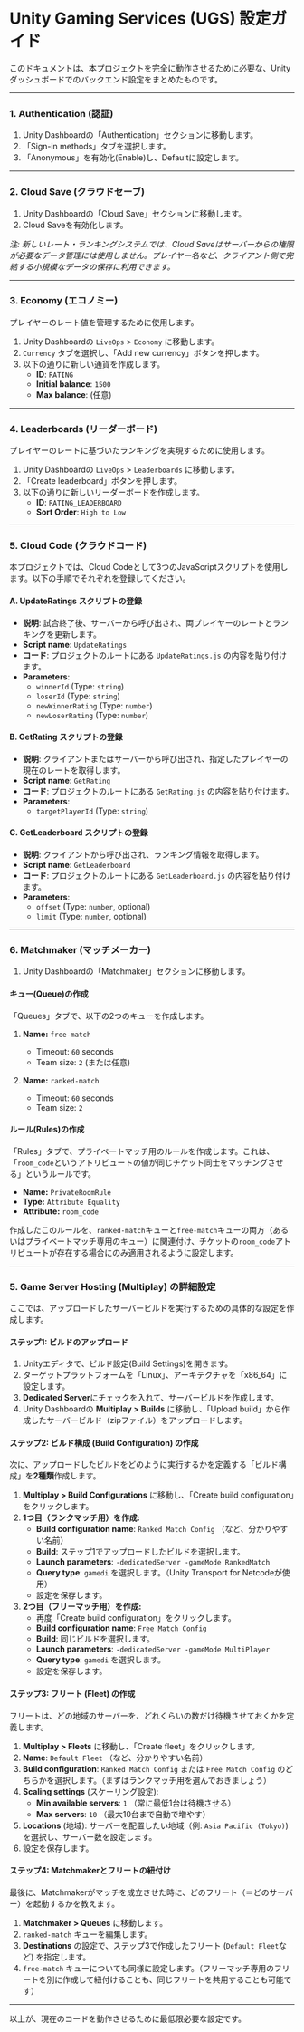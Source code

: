 # Unity Gaming Services (UGS) 設定ガイド

このドキュメントは、本プロジェクトを完全に動作させるために必要な、Unityダッシュボードでのバックエンド設定をまとめたものです。

---

### 1. Authentication (認証)

1.  Unity Dashboardの「Authentication」セクションに移動します。
2.  「Sign-in methods」タブを選択します。
3.  「Anonymous」を有効化(Enable)し、Defaultに設定します。

---

### 2. Cloud Save (クラウドセーブ)

1.  Unity Dashboardの「Cloud Save」セクションに移動します。
2.  Cloud Saveを有効化します。

*注: 新しいレート・ランキングシステムでは、Cloud Saveはサーバーからの権限が必要なデータ管理には使用しません。プレイヤー名など、クライアント側で完結する小規模なデータの保存に利用できます。*

---

### 3. Economy (エコノミー)

プレイヤーのレート値を管理するために使用します。

1.  Unity Dashboardの `LiveOps` > `Economy` に移動します。
2.  `Currency` タブを選択し、「Add new currency」ボタンを押します。
3.  以下の通りに新しい通貨を作成します。
    *   **ID**: `RATING`
    *   **Initial balance**: `1500`
    *   **Max balance**: (任意)

---

### 4. Leaderboards (リーダーボード)

プレイヤーのレートに基づいたランキングを実現するために使用します。

1.  Unity Dashboardの `LiveOps` > `Leaderboards` に移動します。
2.  「Create leaderboard」ボタンを押します。
3.  以下の通りに新しいリーダーボードを作成します。
    *   **ID**: `RATING_LEADERBOARD`
    *   **Sort Order**: `High to Low`

---

### 5. Cloud Code (クラウドコード)

本プロジェクトでは、Cloud Codeとして3つのJavaScriptスクリプトを使用します。以下の手順でそれぞれを登録してください。

#### A. UpdateRatings スクリプトの登録

*   **説明**: 試合終了後、サーバーから呼び出され、両プレイヤーのレートとランキングを更新します。
*   **Script name**: `UpdateRatings`
*   **コード**: プロジェクトのルートにある `UpdateRatings.js` の内容を貼り付けます。
*   **Parameters**:
    *   `winnerId` (Type: `string`)
    *   `loserId` (Type: `string`)
    *   `newWinnerRating` (Type: `number`)
    *   `newLoserRating` (Type: `number`)

#### B. GetRating スクリプトの登録

*   **説明**: クライアントまたはサーバーから呼び出され、指定したプレイヤーの現在のレートを取得します。
*   **Script name**: `GetRating`
*   **コード**: プロジェクトのルートにある `GetRating.js` の内容を貼り付けます。
*   **Parameters**:
    *   `targetPlayerId` (Type: `string`)

#### C. GetLeaderboard スクリプトの登録

*   **説明**: クライアントから呼び出され、ランキング情報を取得します。
*   **Script name**: `GetLeaderboard`
*   **コード**: プロジェクトのルートにある `GetLeaderboard.js` の内容を貼り付けます。
*   **Parameters**:
    *   `offset` (Type: `number`, optional)
    *   `limit` (Type: `number`, optional)

---

### 6. Matchmaker (マッチメーカー)

1.  Unity Dashboardの「Matchmaker」セクションに移動します。

#### キュー(Queue)の作成

「Queues」タブで、以下の2つのキューを作成します。

1.  **Name:** `free-match`
    *   Timeout: `60` seconds
    *   Team size: `2` (または任意)

2.  **Name:** `ranked-match`
    *   Timeout: `60` seconds
    *   Team size: `2`

#### ルール(Rules)の作成

「Rules」タブで、プライベートマッチ用のルールを作成します。これは、「`room_code`というアトリビュートの値が同じチケット同士をマッチングさせる」というルールです。

*   **Name:** `PrivateRoomRule`
*   **Type:** `Attribute Equality`
*   **Attribute:** `room_code`

作成したこのルールを、`ranked-match`キューと`free-match`キューの両方（あるいはプライベートマッチ専用のキュー）に関連付け、チケットの`room_code`アトリビュートが存在する場合にのみ適用されるように設定します。

---

### 5. Game Server Hosting (Multiplay) の詳細設定

ここでは、アップロードしたサーバービルドを実行するための具体的な設定を作成します。

#### ステップ1: ビルドのアップロード

1.  Unityエディタで、ビルド設定(Build Settings)を開きます。
2.  ターゲットプラットフォームを「Linux」、アーキテクチャを「x86_64」に設定します。
3.  **Dedicated Server**にチェックを入れて、サーバービルドを作成します。
4.  Unity Dashboardの **Multiplay > Builds** に移動し、「Upload build」から作成したサーバービルド（zipファイル）をアップロードします。

#### ステップ2: ビルド構成 (Build Configuration) の作成

次に、アップロードしたビルドをどのように実行するかを定義する「ビルド構成」を**2種類**作成します。

1.  **Multiplay > Build Configurations** に移動し、「Create build configuration」をクリックします。
2.  **1つ目（ランクマッチ用）を作成:**
    *   **Build configuration name**: `Ranked Match Config` （など、分かりやすい名前）
    *   **Build**: ステップ1でアップロードしたビルドを選択します。
    *   **Launch parameters**: `-dedicatedServer -gameMode RankedMatch`
    *   **Query type**: `gamedi` を選択します。（Unity Transport for Netcodeが使用）
    *   設定を保存します。
3.  **2つ目（フリーマッチ用）を作成:**
    *   再度「Create build configuration」をクリックします。
    *   **Build configuration name**: `Free Match Config`
    *   **Build**: 同じビルドを選択します。
    *   **Launch parameters**: `-dedicatedServer -gameMode MultiPlayer`
    *   **Query type**: `gamedi` を選択します。
    *   設定を保存します。

#### ステップ3: フリート (Fleet) の作成

フリートは、どの地域のサーバーを、どれくらいの数だけ待機させておくかを定義します。

1.  **Multiplay > Fleets** に移動し、「Create fleet」をクリックします。
2.  **Name**: `Default Fleet` （など、分かりやすい名前）
3.  **Build configuration**: `Ranked Match Config` または `Free Match Config` のどちらかを選択します。（まずはランクマッチ用を選んでおきましょう）
4.  **Scaling settings** (スケーリング設定):
    *   **Min available servers**: `1` （常に最低1台は待機させる）
    *   **Max servers**: `10` （最大10台まで自動で増やす）
5.  **Locations** (地域): サーバーを配置したい地域（例: `Asia Pacific (Tokyo)`) を選択し、サーバー数を設定します。
6.  設定を保存します。

#### ステップ4: Matchmakerとフリートの紐付け

最後に、Matchmakerがマッチを成立させた時に、どのフリート（＝どのサーバー）を起動するかを教えます。

1.  **Matchmaker > Queues** に移動します。
2.  `ranked-match` キューを編集します。
3.  **Destinations** の設定で、ステップ3で作成したフリート (`Default Fleet`など) を指定します。
4.  `free-match` キューについても同様に設定します。（フリーマッチ専用のフリートを別に作成して紐付けることも、同じフリートを共用することも可能です）

---

以上が、現在のコードを動作させるために最低限必要な設定です。
